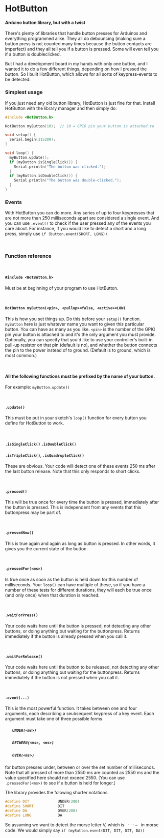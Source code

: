 # HotButton

#### Arduino button library, but with a twist


There's plenty of libraries that handle button presses for Arduinos and everything programmed alike. They all do debouncing (making sure a button press is not counted many times because the button contacts are imperfect) and they all tell you if a button is pressed. Some will even tell you if a button is doubleclicked.

But I had a development board in my hands with only one button, and I wanted it to do a few different things, depending on how I pressed the button. So I built HotButton, which allows for all sorts of keypress-events to be detected.

### Simplest usage

If you just need any old button library, HotButton is just fine for that. Install HotButton with the library manager and then simply do:

```cpp
#include <HotButton.h>

HotButton myButton(10);  // 10 = GPIO pin your button is attached to

void setup() {
  Serial.begin(115200);
}

void loop() {
  myButton.update();
  if (myButton.isSingleClick()) {
    Serial.println("The button was clicked.");
  }
  if (myButton.isDoubleClick()) {
    Serial.println("The button was double-clicked.");
  }
}
```

### Events

With HotButton you can do more. Any series of up to four keypresses that are not more than 250 milliseconds apart are considered a single event. And you can use `.event()` to check if the user pressed any of the events you care about. For instance, if you would like to detect a short and a long press, simply use `if (button.event(SHORT, LONG))`.

&nbsp;

### Function reference

&nbsp;

#### `#include <HotButton.h>`

Must be at beginning of your program to use HotButton.

&nbsp;

#### `HotButton myButton(<pin>, <pullup>=false, <active>=LOW)`

This is how you set things up. Do this before your `setup()` function. `myButton` here is just whatever name you want to given this particular button. You can have as many as you like. `<pin>` is the number of the GPIO pin your button is attached to and it's the only argument you must provide. Optionally, you can specify that you'd like to use your controller's built-in pull-up resistor on that pin (default is no), and whether the button connects the pin to the power instead of to ground. (Default is to ground, which is most common.) 

&nbsp;

#### All the following functions must be prefixed by the name of your button. 

For example: `myButton.update()`

&nbsp;

#### `.update()`

This must be put in your sketch's `loop()` function for every button you define for HotButton to work.

&nbsp;

#### `.isSingleClick()` `.isDoubleClick()`

#### `.isTripleClick()`, `.isQuadrupleClick()`

These are obvious. Your code will detect one of these events 250 ms after the last button release. Note that this only responds to short clicks.

&nbsp;

#### `.pressed()`

This will be true once for every time the button is pressed, immediately after the button is pressed. This is independent from any events that this buttonpress may be part of.

&nbsp;

#### `.pressedNow()`

This is true again and again as long as button is pressed. In other words, it gives you the current state of the button.

&nbsp;

#### `.pressedFor(<ms>)`

Is true once as soon as the button is held down for this number of milliseconds. Your `loop()` can have multiple of these, so if you have a number of these tests for different durations, they will each be true once (and only once) when that duration is reached.

&nbsp;

#### `.waitForPress()`

Your code waits here until the button is pressed, not detecting any other buttons, or doing anything but waiting for the buttonpress. Returns immediately if the button is already pressed when you call it.

&nbsp;

#### `.waitForRelease()`

Your code waits here until the button to be released, not detecting any other buttons, or doing anything but waiting for the buttonpress. Returns immediately if the button is not pressed when you call it.

&nbsp;

#### `.event(...)`

This is the most powerful function. It takes between one and four arguments, each describing a seubsequent keypress of a key event. Each argument must take one of three possible forms

##### &nbsp;&nbsp;&nbsp;&nbsp;&nbsp;&nbsp;&nbsp;`UNDER(<ms>)`

##### &nbsp;&nbsp;&nbsp;&nbsp;&nbsp;&nbsp;&nbsp;`BETWEEN(<ms>, <ms>)`

##### &nbsp;&nbsp;&nbsp;&nbsp;&nbsp;&nbsp;&nbsp;`OVER(<ms>)`

for button presses under, between or over the set number of milliseconds. Note that all pressed of more than 2550 ms are counted as 2550 ms and the value specified here should not exceed 2550. (You can use `.pressedFor(<ms>)` to see if a button is held for longer.)

The library provides the folowing shorter notations:

```cpp
#define DIT             UNDER(200)
#define SHORT           DIT
#define DA              OVER(200)
#define LONG            DA
```

So assuming we want to detect the morse letter V, which is &nbsp; · · · ⎯ &nbsp; in morse code. We would simply say `if (myButton.event(DIT, DIT, DIT, DA))`
